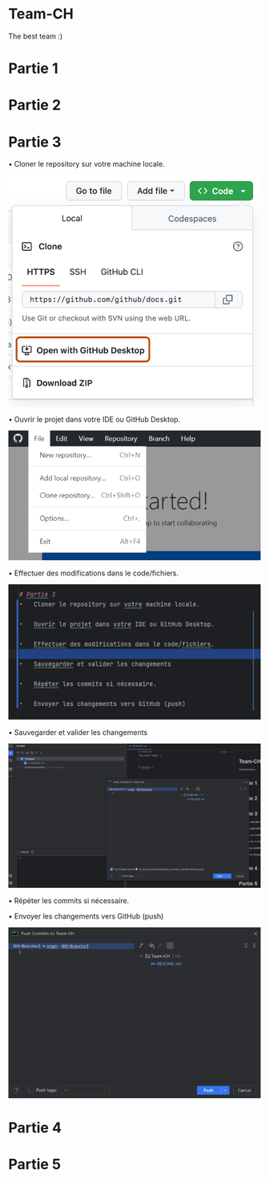 # Team-CH
The best team :)


# Partie 1



# Partie 2



# Partie 3
•	Cloner le repository sur votre machine locale.

![Project logo](SC-WILL/open-with-desktop.png)

•	Ouvrir le projet dans votre IDE ou GitHub Desktop.

![Project logo](SC-WILL/windows-file-menu.png)

•	Effectuer des modifications dans le code/fichiers.

![Project logo](SC-WILL/pycharm64_i2bKck3dnV.png)

•	Sauvegarder et valider les changements 

![Project logo](SC-WILL/pycharm64_NqwLhqWTzs.png)

•	Répéter les commits si nécessaire.

•	Envoyer les changements vers GitHub (push)

![Project logo](SC-WILL/pycharm64_v1BWaqSAcu.png)


# Partie 4



# Partie 5